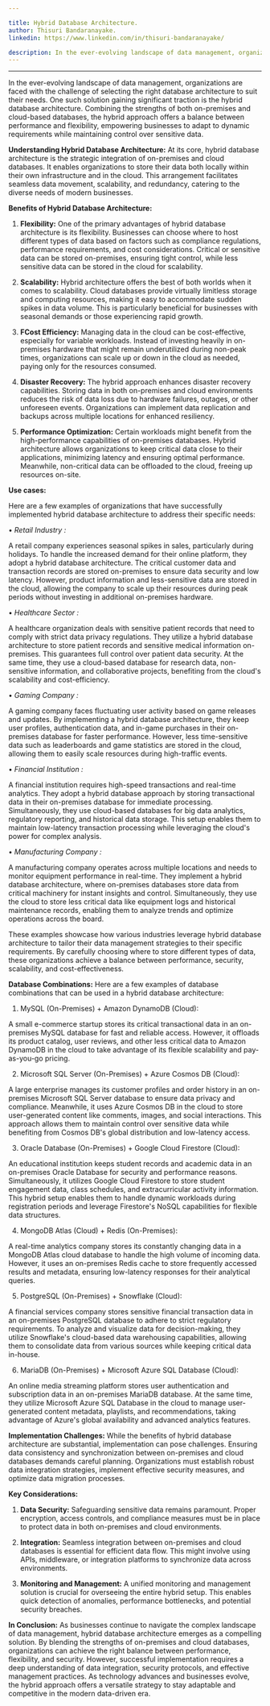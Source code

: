 ```yaml
---

title: Hybrid Database Architecture.
author: Thisuri Bandaranayake.
linkedin: https://www.linkedin.com/in/thisuri-bandaranayake/

description: In the ever-evolving landscape of data management, organizations are faced with the challenge of selecting the right database architecture to suit their needs. One such solution gaining significant traction is the hybrid database architecture. Combining the strengths of both on-premises and cloud-based databases, the hybrid approach offers a balance between performance and flexibility, empowering businesses to adapt to dynamic requirements while maintaining control over sensitive data.
---
```

___

In the ever-evolving landscape of data management, organizations are faced with the challenge of selecting the right database architecture to suit their needs. One such solution gaining significant traction is the hybrid database architecture. Combining the strengths of both on-premises and cloud-based databases, the hybrid approach offers a balance between performance and flexibility, empowering businesses to adapt to dynamic requirements while maintaining control over sensitive data.

**Understanding Hybrid Database Architecture:**
At its core, hybrid database architecture is the strategic integration of on-premises and cloud databases. It enables organizations to store their data both locally within their own infrastructure and in the cloud. This arrangement facilitates seamless data movement, scalability, and redundancy, catering to the diverse needs of modern businesses.

**Benefits of Hybrid Database Architecture:**
1.	**Flexibility:** One of the primary advantages of hybrid database architecture is its flexibility. Businesses can choose where to host different types of data based on factors such as compliance regulations, performance requirements, and cost considerations. Critical or sensitive data can be stored on-premises, ensuring tight control, while less sensitive data can be stored in the cloud for scalability.

2.	**Scalability:** Hybrid architecture offers the best of both worlds when it comes to scalability. Cloud databases provide virtually limitless storage and computing resources, making it easy to accommodate sudden spikes in data volume. This is particularly beneficial for businesses with seasonal demands or those experiencing rapid growth.

3.	**FCost Efficiency:** Managing data in the cloud can be cost-effective, especially for variable workloads. Instead of investing heavily in on-premises hardware that might remain underutilized during non-peak times, organizations can scale up or down in the cloud as needed, paying only for the resources consumed.

4.	**Disaster Recovery:** The hybrid approach enhances disaster recovery capabilities. Storing data in both on-premises and cloud environments reduces the risk of data loss due to hardware failures, outages, or other unforeseen events. Organizations can implement data replication and backups across multiple locations for enhanced resiliency.

5.	**Performance Optimization:** Certain workloads might benefit from the high-performance capabilities of on-premises databases. Hybrid architecture allows organizations to keep critical data close to their applications, minimizing latency and ensuring optimal performance. Meanwhile, non-critical data can be offloaded to the cloud, freeing up resources on-site.


**Use cases:**

Here are a few examples of organizations that have successfully implemented hybrid database architecture to address their specific needs:

•	*Retail Industry :*

A retail company experiences seasonal spikes in sales, particularly during holidays. To handle the increased demand for their online platform, they adopt a hybrid database architecture. The critical customer data and transaction records are stored on-premises to ensure data security and low latency. However, product information and less-sensitive data are stored in the cloud, allowing the company to scale up their resources during peak periods without investing in additional on-premises hardware.

•	*Healthcare Sector :*

A healthcare organization deals with sensitive patient records that need to comply with strict data privacy regulations. They utilize a hybrid database architecture to store patient records and sensitive medical information on-premises. This guarantees full control over patient data security. At the same time, they use a cloud-based database for research data, non-sensitive information, and collaborative projects, benefiting from the cloud's scalability and cost-efficiency.

•	*Gaming Company :*

A gaming company faces fluctuating user activity based on game releases and updates. By implementing a hybrid database architecture, they keep user profiles, authentication data, and in-game purchases in their on-premises database for faster performance. However, less time-sensitive data such as leaderboards and game statistics are stored in the cloud, allowing them to easily scale resources during high-traffic events.

•	*Financial Institution :*

A financial institution requires high-speed transactions and real-time analytics. They adopt a hybrid database approach by storing transactional data in their on-premises database for immediate processing. Simultaneously, they use cloud-based databases for big data analytics, regulatory reporting, and historical data storage. This setup enables them to maintain low-latency transaction processing while leveraging the cloud's power for complex analysis.

•	*Manufacturing Company :*

A manufacturing company operates across multiple locations and needs to monitor equipment performance in real-time. They implement a hybrid database architecture, where on-premises databases store data from critical machinery for instant insights and control. Simultaneously, they use the cloud to store less critical data like equipment logs and historical maintenance records, enabling them to analyze trends and optimize operations across the board.

These examples showcase how various industries leverage hybrid database architecture to tailor their data management strategies to their specific requirements. By carefully choosing where to store different types of data, these organizations achieve a balance between performance, security, scalability, and cost-effectiveness.

**Database Combinations:**
Here are a few examples of database combinations that can be used in a hybrid database architecture:

1.	MySQL (On-Premises) + Amazon DynamoDB (Cloud):

A small e-commerce startup stores its critical transactional data in an on-premises MySQL database for fast and reliable access. However, it offloads its product catalog, user reviews, and other less critical data to Amazon DynamoDB in the cloud to take advantage of its flexible scalability and pay-as-you-go pricing.

2.	Microsoft SQL Server (On-Premises) + Azure Cosmos DB (Cloud):

A large enterprise manages its customer profiles and order history in an on-premises Microsoft SQL Server database to ensure data privacy and compliance. Meanwhile, it uses Azure Cosmos DB in the cloud to store user-generated content like comments, images, and social interactions. This approach allows them to maintain control over sensitive data while benefiting from Cosmos DB's global distribution and low-latency access.

3.	Oracle Database (On-Premises) + Google Cloud Firestore (Cloud):

An educational institution keeps student records and academic data in an on-premises Oracle Database for security and performance reasons. Simultaneously, it utilizes Google Cloud Firestore to store student engagement data, class schedules, and extracurricular activity information. This hybrid setup enables them to handle dynamic workloads during registration periods and leverage Firestore's NoSQL capabilities for flexible data structures.

4.	MongoDB Atlas (Cloud) + Redis (On-Premises):

A real-time analytics company stores its constantly changing data in a MongoDB Atlas cloud database to handle the high volume of incoming data. However, it uses an on-premises Redis cache to store frequently accessed results and metadata, ensuring low-latency responses for their analytical queries.

5.	PostgreSQL (On-Premises) + Snowflake (Cloud):

A financial services company stores sensitive financial transaction data in an on-premises PostgreSQL database to adhere to strict regulatory requirements. To analyze and visualize data for decision-making, they utilize Snowflake's cloud-based data warehousing capabilities, allowing them to consolidate data from various sources while keeping critical data in-house.

6.	MariaDB (On-Premises) + Microsoft Azure SQL Database (Cloud):

An online media streaming platform stores user authentication and subscription data in an on-premises MariaDB database. At the same time, they utilize Microsoft Azure SQL Database in the cloud to manage user-generated content metadata, playlists, and recommendations, taking advantage of Azure's global availability and advanced analytics features.


**Implementation Challenges:**
While the benefits of hybrid database architecture are substantial, implementation can pose challenges. Ensuring data consistency and synchronization between on-premises and cloud databases demands careful planning. Organizations must establish robust data integration strategies, implement effective security measures, and optimize data migration processes.

**Key Considerations:**
1.	**Data Security:** Safeguarding sensitive data remains paramount. Proper encryption, access controls, and compliance measures must be in place to protect data in both on-premises and cloud environments.

2.	**Integration:** Seamless integration between on-premises and cloud databases is essential for efficient data flow. This might involve using APIs, middleware, or integration platforms to synchronize data across environments.

3.	**Monitoring and Management:** A unified monitoring and management solution is crucial for overseeing the entire hybrid setup. This enables quick detection of anomalies, performance bottlenecks, and potential security breaches.

**In Conclusion:**
As businesses continue to navigate the complex landscape of data management, hybrid database architecture emerges as a compelling solution. By blending the strengths of on-premises and cloud databases, organizations can achieve the right balance between performance, flexibility, and security. However, successful implementation requires a deep understanding of data integration, security protocols, and effective management practices. As technology advances and businesses evolve, the hybrid approach offers a versatile strategy to stay adaptable and competitive in the modern data-driven era.




